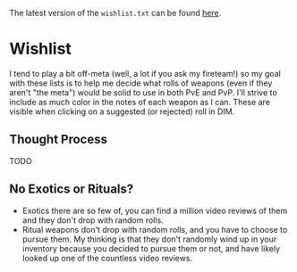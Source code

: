 The latest version of the `wishlist.txt` can be found [here](https://raw.githubusercontent.com/rslifka/wishlist/master/wishlist.txt).

# Wishlist
I tend to play a bit off-meta (well, a lot if you ask my fireteam!) so my goal with these lists is to help me decide what rolls of weapons (even if they aren't "the meta") would be solid to use in both PvE and PvP. I'll strive to include as much color in the notes of each weapon as I can. These are visible when clicking on a suggested (or rejected) roll in DIM.

## Thought Process
TODO

## No Exotics or Rituals?
* Exotics there are so few of, you can find a million video reviews of them and they don't drop with random rolls.
* Ritual weapons don't drop with random rolls, and you have to choose to pursue them. My thinking is that they don't randomly wind up in your inventory because you decided to pursue them or not, and have likely looked up one of the countless video reviews.
